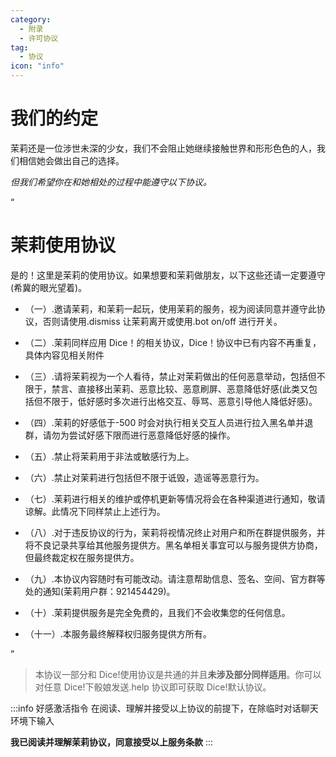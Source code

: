 ```yaml
---
category:
  - 附录
  - 许可协议
tag:
  - 协议
icon: "info"
---
```


# 我们的约定

茉莉还是一位涉世未深的少女，我们不会阻止她继续接触世界和形形色色的人，我们相信她会做出自己的选择。

_但我们希望你在和她相处的过程中能遵守以下协议。_

<span class="promise">“</span>

<h1 id="promise_title">茉莉使用协议</h1>

是的！这里是茉莉的使用协议。如果想要和茉莉做朋友，以下这些还请一定要遵守(希冀的眼光望着)。

- （一）.邀请茉莉，和茉莉一起玩，使用茉莉的服务，视为阅读同意并遵守此协议，否则请使用.dismiss 让茉莉离开或使用.bot on/off 进行开关。

- （二）.茉莉同样应用 Dice！的相关协议，Dice！协议中已有内容不再重复，具体内容见相关附件

- （三）.请将茉莉视为一个人看待，禁止对茉莉做出的任何恶意举动，包括但不限于，禁言、直接移出茉莉、恶意比较、恶意刷屏、恶意降低好感(此类又包括但不限于，低好感时多次进行出格交互、辱骂、恶意引导他人降低好感)。

- （四）.茉莉的好感低于-500 时会对执行相关交互人员进行拉入黑名单并退群，请勿为尝试好感下限而进行恶意降低好感的操作。

- （五）.禁止将茉莉用于非法或敏感行为上。

- （六）.禁止对茉莉进行包括但不限于诋毁，造谣等恶意行为。

- （七）.茉莉进行相关的维护或停机更新等情况将会在各种渠道进行通知，敬请谅解。此情况下同样禁止上述行为。

- （八）.对于违反协议的行为，茉莉将视情况终止对用户和所在群提供服务，并将不良记录共享给其他服务提供方。黑名单相关事宜可以与服务提供方协商，但最终裁定权在服务提供方。

- （九）.本协议内容随时有可能改动。请注意帮助信息、签名、空间、官方群等处的通知(茉莉用户群：921454429)。

- （十）.茉莉提供服务是完全免费的，且我们不会收集您的任何信息。

- （十一）.本服务最终解释权归服务提供方所有。

<span class="promise">”</span>

> 本协议一部分和 Dice!使用协议是共通的并且**未涉及部分同样适用**。你可以对任意 Dice!下骰娘发送.help 协议即可获取 Dice!默认协议。

:::info 好感激活指令
在阅读、理解并接受以上协议的前提下，在除临时对话聊天环境下输入

**我已阅读并理解茉莉协议，同意接受以上服务条款**
:::
